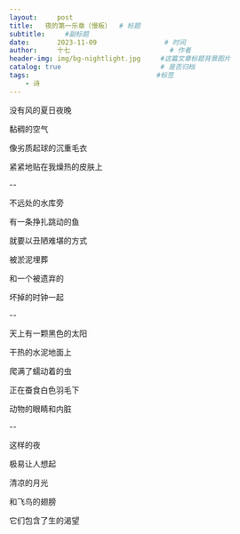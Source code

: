 ```yaml
---
layout:     post                       
title:   夜的第一乐章（慢板）  # 标题
subtitle:     #副标题
date:       2023-11-09                 # 时间
author:     十七                         # 作者
header-img: img/bg-nightlight.jpg     #这篇文章标题背景图片
catalog: true                         # 是否归档
tags:                                #标签
    - 诗
---
```

没有风的夏日夜晚

黏稠的空气

像劣质起球的沉重毛衣

紧紧地贴在我燥热的皮肤上

--

不远处的水库旁

有一条挣扎跳动的鱼

就要以丑陋难堪的方式

被淤泥埋葬

和一个被遗弃的

坏掉的时钟一起

--

天上有一颗黑色的太阳

干热的水泥地面上

爬满了蠕动着的虫

正在蚕食白色羽毛下

动物的眼睛和内脏

--

这样的夜

极易让人想起

清凉的月光

和飞鸟的翅膀

它们包含了生的渴望
